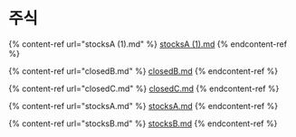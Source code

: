 # 주식



{% content-ref url="stocksA (1).md" %}
[stocksA (1).md](<stocksA (1).md>)
{% endcontent-ref %}

{% content-ref url="closedB.md" %}
[closedB.md](closedB.md)
{% endcontent-ref %}

{% content-ref url="closedC.md" %}
[closedC.md](closedC.md)
{% endcontent-ref %}

{% content-ref url="stocksA.md" %}
[stocksA.md](stocksA.md)
{% endcontent-ref %}

{% content-ref url="stocksB.md" %}
[stocksB.md](stocksB.md)
{% endcontent-ref %}



